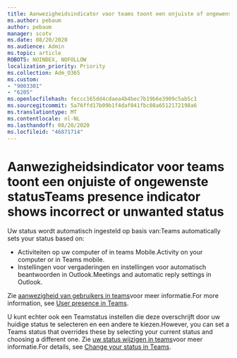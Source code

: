 ```yaml
---
title: Aanwezigheidsindicator voor teams toont een onjuiste of ongewenste status
ms.author: pebaum
author: pebaum
manager: scotv
ms.date: 08/20/2020
ms.audience: Admin
ms.topic: article
ROBOTS: NOINDEX, NOFOLLOW
localization_priority: Priority
ms.collection: Adm_O365
ms.custom:
- "9003301"
- "6205"
ms.openlocfilehash: feccc165dd4cdaea4b4bec7b19b6e3909c5ab5c1
ms.sourcegitcommit: 5a76ffd17b09b1f4daf041fbc08a6512172198a6
ms.translationtype: MT
ms.contentlocale: nl-NL
ms.lasthandoff: 08/20/2020
ms.locfileid: "46871714"
---
```

# <a name="teams-presence-indicator-shows-incorrect-or-unwanted-status"></a><span data-ttu-id="46714-102">Aanwezigheidsindicator voor teams toont een onjuiste of ongewenste status</span><span class="sxs-lookup"><span data-stu-id="46714-102">Teams presence indicator shows incorrect or unwanted status</span></span>

<span data-ttu-id="46714-103">Uw status wordt automatisch ingesteld op basis van:</span><span class="sxs-lookup"><span data-stu-id="46714-103">Teams automatically sets your status based on:</span></span>

- <span data-ttu-id="46714-104">Activiteiten op uw computer of in teams Mobile.</span><span class="sxs-lookup"><span data-stu-id="46714-104">Activity on your computer or in Teams mobile.</span></span>
- <span data-ttu-id="46714-105">Instellingen voor vergaderingen en instellingen voor automatisch beantwoorden in Outlook.</span><span class="sxs-lookup"><span data-stu-id="46714-105">Meetings and automatic reply settings in Outlook.</span></span>

<span data-ttu-id="46714-106">Zie [aanwezigheid van gebruikers in teams](https://docs.microsoft.com/microsoftteams/presence-admins)voor meer informatie.</span><span class="sxs-lookup"><span data-stu-id="46714-106">For more information, see [User presence in Teams](https://docs.microsoft.com/microsoftteams/presence-admins).</span></span>  

<span data-ttu-id="46714-107">U kunt echter ook een Teamstatus instellen die deze overschrijft door uw huidige status te selecteren en een andere te kiezen.</span><span class="sxs-lookup"><span data-stu-id="46714-107">However, you can set a Teams status that overrides these by selecting your current status and choosing a different one.</span></span> <span data-ttu-id="46714-108">Zie [uw status wijzigen in teams](https://support.microsoft.com/office/change-your-status-in-teams-ce36ed14-6bc9-4775-a33e-6629ba4ff78e)voor meer informatie.</span><span class="sxs-lookup"><span data-stu-id="46714-108">For details, see [Change your status in Teams](https://support.microsoft.com/office/change-your-status-in-teams-ce36ed14-6bc9-4775-a33e-6629ba4ff78e).</span></span>
